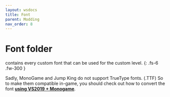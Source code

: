 ```yaml
---
layout: wsdocs
title: Font
parent: Modding
nav_order: 8
---
```


# Font folder

contains every custom font that can be used for the custom level.<!-- more -->
{: .fs-6 .fw-300 }

Sadly, MonoGame and Jump King do not support TrueType fonts. (.TTF) So to make them compatible in-game, you should check out how to convert the font [**using VS2019 + Monogame**](../../tools/vs2019-monogame/). 

